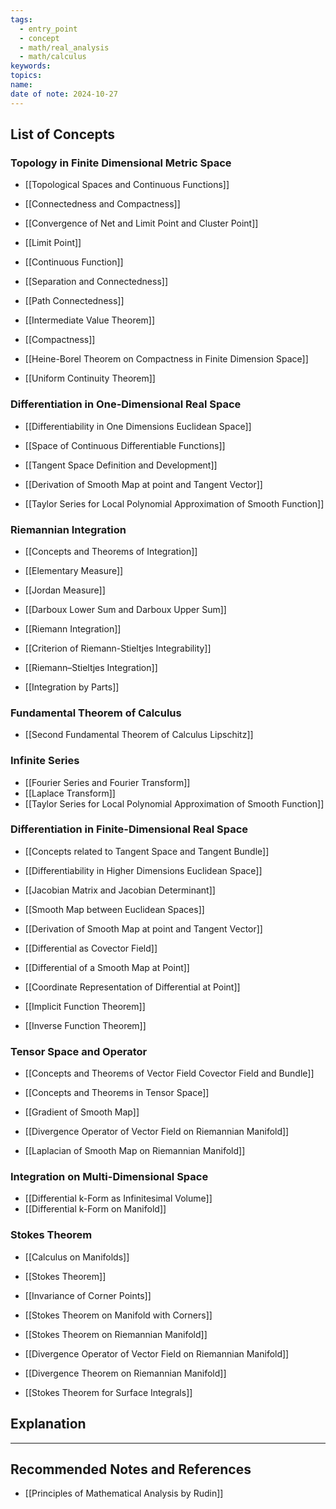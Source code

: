 ```yaml
---
tags:
  - entry_point
  - concept
  - math/real_analysis
  - math/calculus
keywords: 
topics: 
name: 
date of note: 2024-10-27
---
```


## List of Concepts

### Topology in Finite Dimensional Metric Space 

- [[Topological Spaces and Continuous Functions]]
- [[Connectedness and Compactness]]

- [[Convergence of Net and Limit Point and Cluster Point]]
- [[Limit Point]]
- [[Continuous Function]]

- [[Separation and Connectedness]]
- [[Path Connectedness]]
- [[Intermediate Value Theorem]]

- [[Compactness]]
- [[Heine-Borel Theorem on Compactness in Finite Dimension Space]]
- [[Uniform Continuity Theorem]]

### Differentiation in One-Dimensional Real Space

- [[Differentiability in One Dimensions Euclidean Space]]
- [[Space of Continuous Differentiable Functions]]

- [[Tangent Space Definition and Development]]
- [[Derivation of Smooth Map at point and Tangent Vector]]

- [[Taylor Series for Local Polynomial Approximation of Smooth Function]]


### Riemannian Integration

- [[Concepts and Theorems of Integration]]
- [[Elementary Measure]]
- [[Jordan Measure]]

- [[Darboux Lower Sum and Darboux Upper Sum]]
- [[Riemann Integration]]
- [[Criterion of Riemann-Stieltjes Integrability]]
- [[Riemann–Stieltjes Integration]]
- [[Integration by Parts]]


### Fundamental Theorem of Calculus

- [[Second Fundamental Theorem of Calculus Lipschitz]]

### Infinite Series

- [[Fourier Series and Fourier Transform]]
- [[Laplace Transform]]
- [[Taylor Series for Local Polynomial Approximation of Smooth Function]]


### Differentiation in Finite-Dimensional Real Space

- [[Concepts related to Tangent Space and Tangent Bundle]]

- [[Differentiability in Higher Dimensions Euclidean Space]]
- [[Jacobian Matrix and Jacobian Determinant]]

- [[Smooth Map between Euclidean Spaces]]
- [[Derivation of Smooth Map at point and Tangent Vector]]
- [[Differential as Covector Field]]
- [[Differential of a Smooth Map at Point]]
- [[Coordinate Representation of Differential at Point]]

- [[Implicit Function Theorem]]
- [[Inverse Function Theorem]]

### Tensor Space and Operator

- [[Concepts and Theorems of Vector Field Covector Field and Bundle]]
- [[Concepts and Theorems in Tensor Space]]

- [[Gradient of Smooth Map]]
- [[Divergence Operator of Vector Field on Riemannian Manifold]]
- [[Laplacian of Smooth Map on Riemannian Manifold]]


### Integration on Multi-Dimensional Space

- [[Differential k-Form as Infinitesimal Volume]]
- [[Differential k-Form on Manifold]]


### Stokes Theorem

- [[Calculus on Manifolds]]
- [[Stokes Theorem]]
- [[Invariance of Corner Points]]
- [[Stokes Theorem on Manifold with Corners]]


- [[Stokes Theorem on Riemannian Manifold]]
- [[Divergence Operator of Vector Field on Riemannian Manifold]]
- [[Divergence Theorem on Riemannian Manifold]]

- [[Stokes Theorem for Surface Integrals]]


## Explanation





-----------
##  Recommended Notes and References



- [[Principles of Mathematical Analysis by Rudin]]